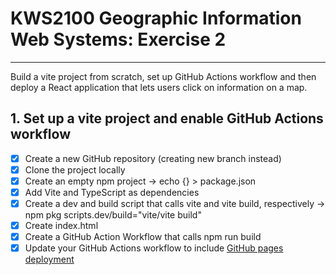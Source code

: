 # KWS2100 Geographic Information Web Systems: Exercise 2
---
Build a vite project from scratch, set up GitHub Actions workflow and then deploy a React application 
that lets users click on information on a map.

## 1. Set up a vite project and enable GitHub Actions workflow
- [x] Create a new GitHub repository (creating new branch instead)
- [x] Clone the project locally
- [x] Create an empty npm project -> echo {} > package.json
- [x] Add Vite and TypeScript as dependencies 
- [x] Create a dev and build script that calls vite and vite build, respectively -> npm pkg scripts.dev/build="vite/vite build"
- [x] Create index.html
- [x] Create a GitHub Action Workflow that calls npm run build
- [x] Update your GitHub Actions workflow to include [GitHub pages deployment](https://github.com/actions/deploy-pages)
